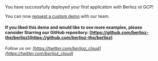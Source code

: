 You have successfully deployed your first application with Berlioz ot GCP!

You can now [request a custom demo](https://berlioz.cloud/#demo) with our team.

#### If you liked this demo and would like to see more examples, please consider Starring our GitHub repository: [https://github.com/berlioz-the/berlioz](https://github.com/berlioz-the/berlioz)

###### Follow us on: [https://twitter.com/berlioz_cloud](https://twitter.com/berlioz_cloud)